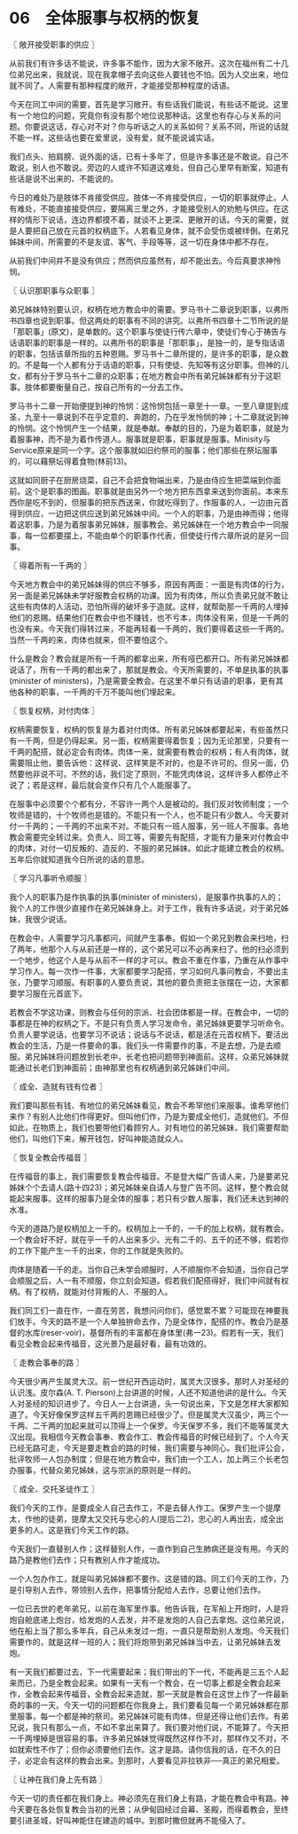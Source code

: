 # 06　全体服事与权柄的恢复



〖 敞开接受职事的供应 〗

从前我们有许多话不能说，许多事不能作，因为大家不敞开。这次在福州有二十几位弟兄出来，我就说，现在我拿帽子去向这些人要钱也不怕。因为人交出来，地位就不同了。人需要有那种程度的敞开，才能接受那种程度的话语。

今天在同工中间的需要，首先是学习敞开。有些话我们能说，有些话不能说。这里有一个地位的问题，究竟你有没有那个地位说那种话。这里也有存心与关系的问题。你要说这话，存心对不对？你与听话之人的关系如何？关系不同，所说的话就不能一样。这些话也要在爱里说，没有爱，就不能说诚实话。

我们点头、拍肩膀、说外面的话，已有十多年了，但是许多事还是不敢说。自己不敢说，别人也不敢说。旁边的人或许不知道这难处，但自己心里早有断案，知道有些话是说不出来的、不能说的。

今日的难处乃是肢体不肯接受供应。肢体一不肯接受供应，一切的职事就停止。人有难处，不能直接接受供应，要隔离三里之外，才能接受别人的劝勉与供应。在这样的情形下说话，连边界都摸不着，就谈不上更深、更敞开的话。今天的需要，就是人要把自己放在元首的权柄底下。人若看见身体，就不会受伤或被绊倒。在弟兄姊妹中间，所需要的不是友谊、客气、手段等等，这一切在身体中都不存在。

从前我们中间并不是没有供应；然而供应虽然有，却不能出去。今后真要求神怜悯。



〖 认识那职事与众职事 〗

弟兄姊妹特别要认识，权柄在地方教会中的需要。罗马书十二章说到职事，以弗所书四章也说到职事。但这两处的职事有不同的讲究。以弗所书四章十二节所说的是「那职事」(原文)，是单数的。这个职事与使徒行传六章中，使徒们专心于祷告与话语职事的职事是一样的。以弗所书的职事是「那职事」，是独一的，是专指话语的职事，包括该章所指的五种恩赐。罗马书十二章所提的，是许多的职事，是众数的。不是每一个人都有分于话语的职事，只有使徒、先知等有这分职事。但神的儿女，都有分于罗马书十二章的众职事；在地方教会中所有弟兄姊妹都有分于这职事。肢体都要衡量自己，按自己所有的一分去工作。

罗马书十二章一开始便提到神的怜悯：这怜悯包括一章至十一章。一至八章提到成圣，九至十一章说到不在乎定意的、奔跑的，乃在乎发怜悯的神；十二章就说到神的怜悯。这个怜悯产生一个结果，就是奉献。奉献的目的，乃是为着职事，就是为着服事神，而不是为着作传道人。服事就是职事，职事就是服事。Minisity与Service原来是同一个字。这个服事就如旧约祭司的服事；他们那些在祭坛服事的，可以藉祭坛得着食物(林前13)。

这就如同厨子在厨房烧菜，自己不会把食物端出来，乃是由侍应生把菜端到你面前。这个是职事的图画。职事就是由另外一个地方把东西拿来送到你面前。本来东西你是吃不到的，但服事的把东西送来，你就吃得到了。作服事的人，一边由元首得到供应，一边把这供应送到弟兄姊妹中间。一个人的职事，乃是由神而得；他得着这职事，乃是为着服事弟兄姊妹，服事教会。弟兄姊妹在一个地方教会中一同服事，每一位都要摆上，不能由单个的职事作代表，但使徒行传六章所说的是另一回事。



〖 得着所有一千两的 〗

今天地方教会中的弟兄姊妹得的供应不够多，原因有两面：一面是有肉体的行为，另一面是弟兄姊妹未学好服教会权柄的功课。因为有肉体，所以负责弟兄就不敢让这些有肉体的人活动，恐怕所得的破坏多于造就。这样，就帮助那一千两的人埋掉他们的恩赐。结果他们在教会中也不赚钱，也不亏本，肉体没有来，但是一千两的也没有来。今天我们得转过来，不能再轻看一千两的，我们要得着这些一千两的。当然一千两的来，肉体也就来，但不要怕这个。

什么是教会？教会就是所有一千两的都拿出来，所有哑巴都开口。所有弟兄姊妹都说话了，所有一千两的都出来了，那就是教会。今天所需要的，不单是执事的执事(minister of ministers)，乃是需要全教会。在这里不单只有话语的职事，更有其他各种的职事，一千两的千万不能叫他们埋起来。



〖 恢复权柄，对付肉体 〗

权柄需要恢复，权柄的恢复是为着对付肉体。所有弟兄姊妹都要起来，有些虽然只有一千两，但是仍得起来。另一面，权柄需要得着恢复；因为无论那里，只要有一千两的配搭，就必定会有肉体。肉体一来，就需要有教会的权柄；有人有肉体，就需要阻止他，要告诉他：这样说、这样笑是不对的，也是不许可的。但另一面，仍然要他非说不可。不然的话，我们定了原则，不能凭肉体说，这样许多人都停止不说了；若是这样，最后就会变作只有几个人能服事了。

在服事中必须要个个都有分，不容许一两个人是被动的。我们反对牧师制度；一个牧师是错的，十个牧师也是错的。不能只有一个人，也不能只有少数人。今天要对付一千两的；一千两的不出来不对。不能只有一班人服事，另一班人不服事。各地教会需要完全转过来。负责人、同工等，需要先有配搭，才能有力量来对付教会中的肉体，对付一切反叛的、造反的、不服的弟兄姊妹。如此才能建立教会的权柄。五年后你就知道我今日所说的话的意思。



〖 学习凡事听令顺服 〗

我个人的职事乃是作执事的执事(minister of ministers)，是服事作执事的人的；我个人的工作很少直接作在弟兄姊妹身上。对于工作，我有许多话说，对于弟兄姊妹，我很少说话。

在教会中，人需要学习凡事都问，间就产生事奉。假如一个弟兄到教会来扫地，扫了两年，他那个人与从前还是一样的，这个弟兄可以不必再来扫了。他的扫必须到一个地步，他这个人是与从前不一样的才可以。教会不重在作事，乃重在从作事中学习作人。每一次作一件事，大家都要学习配搭，学习如何凡事问教会，不要出主张，乃要学习顺服。有职事的人要负责说，其他的要负责把主张摆在一边，大家都要学习服在元首底下。

若教会不学这功课，则教会与任何的宗派、社会团体都是一样。在教会中，一切的事都是在神的权柄之下。不是只有负责人学习发命令，弟兄姊妹更要学习听命令。负责人要学说话，也要学习不说话；说话与不说话，都是活在元首权柄下。要活出教会的生活，乃是一件要命的事。我们头一件需要作的事，不是去想，乃是去顺服。弟兄姊妹将问题放到长老中，长老也把问题带到神面前。这样，众弟兄姊妹就能通过长老们到神面前；由神那里也有权柄通到弟兄姊妹们中间。



〖 成全、造就有钱有位者 〗

我们要叫那些有钱、有地位的弟兄姊妹看见，教会不希罕他们来服事。谁希罕他们来作？有别人比他们作得更好。但叫他们作，乃是为要成全他们，造就他们。不但如此，在物质上，我们也要带他们看顾穷人。对有地位的弟兄姊妹，我们需要帮助他们，叫他们下来，解开钱包，好叫神能造就众人。



〖 恢复全教会传福音 〗

在传福音的事上，我们需要恢复教会传福音。不是登大幅广告请人来，乃是要弟兄姊妹个个去请人(路十四23)；弟兄姊妹亲自请人与登广告不同。这样，整个教会就能起来服事。这样的服事乃是全体的服事；若只有少数人服事，我们还未达到神的水准。

今天的道路乃是权柄加上一千的。权柄加上一千的，一千的加上权柄，就有教会。一个教会好不好，就在乎一千的人出来多少。光有二千的、五千的还不够，假若你的工作下能产生一千的出来，你的工作就是失败的。

肉体是随着一千的走。当你自己未学会顺服时，人不顺服你不会知道，当你自己学会顺服之后，人一有不顺服，你立刻会知道。假若我们配搭得好，我们中间就有权柄。有了权柄，就能对付背叛的人、不服的人。

我们同工们一直在作，一直在劳苦，我想问问你们，感觉累不累？可能现在神要我们放手。今天的路不是一个人单独拚命去作，乃是全体作，配搭的作。教会乃是基督的水库(reser-voir)，基督所有的丰富都在身体里(弗一23)。假若有一天，我们看见全教会起来传福音，这光景乃是最好看，最有功效的。



〖 走教会事奉的路 〗

今天很少再产生属灵大汉。前一世纪开西运动时，属灵大汉很多。那时人对圣经的认识浅。皮尔森(A. T. Pierson)上台讲道的时候，人还不知道他讲的是什么。今天人对圣经的知识进步了。今日人一上台讲道，头一句说出来，下文是怎样大家都知道了。今天好像保罗这样五千两的恩赐已经很少了。但是属灵大汉虽少，两三个一千两、二千两的加起来就可以顶得上一个保罗。今天保罗不多，我们不能等属灵大汉出现。我相信今天教会事奉、教会作工、教会传福音的时候已经到了。个人今天已经无路可走，今天是要走教会的路的时候，我们需要与神同心。我们批评公会，批评牧师一人包办制度；但是在地方教会中，我们由一个工人，加上两三个长老包办服事，代替众弟兄姊妹，这与宗派的原则是一样的。



〖 成全、交托圣徒作工 〗

我们今天的工作，是要成全人自己去作工，不是去替人作工。保罗产生一个提摩太，作他的徒弟，提摩太又交托与忠心的人(提后二2)，忠心的人再出去，成全出更多的人。这是我们今天工作的路。

今天我们一直替别人作；这样替别人作，一直作到自己生肺病还是没有用。今天的路乃是教他们去作；只有教别人作才能成功。

一个人包办作工，就是叫弟兄姊妹都不要作。这是错的路。同工们今天的工作，乃是引导别人去作，带领别人去作，把事情分配给人去作，总要让他们去作。

一位已去世的老年弟兄，以前在海军里作事。他告诉我，在军船上开炮时，人是将炮自舱底递上炮台，给发炮的人去发，并不是发炮的人自己去拿炮。这位弟兄说，他在船上当了那么多年兵，自己从未发过一炮，一直只是帮助别人发炮。今天我们需要作的，就是这样一班的人；我们将炮带到弟兄姊妹当中去，让弟兄姊妹去发炮。

有一天我们都要过去，下一代需要起来；我们带出的下一代，不能再是三五个人起来而已，乃是全教会起来。如果有一天有一个教会，在一切事上都是全教会起来作，全教会起来传福音，全教会起来造就，那一天就是教会在这世上作了一件最新奇的事的一天。今天一切的问题都在你我身上，我们要看见每一个弟兄姊妹都在那里服事，每一个都是神的祭司。弟兄姊妹可能有肉体，但是还得让他们去作。有弟兄说，我只有那么一点，不如不拿出来算了。我们要对他们说，不能算了。今天把一千两埋掉是很容易的事。许多弟兄姊妹觉得既然这样作不对，那样作又不对，不如就索性不作了；但你必须要他们去作。这才是路。请你信我的话，在不久的日子，必定会有这样的教会出来。到那时，人要看见非拉铁非──真正的弟兄相爱。



〖 让神在我们身上先有路 〗

今天一切的责任都在我们身上。神必须先在我们身上有路，才能在教会中有路。神今天要在各处恢复教会当初的光景；从伊甸园经过会幕、圣殿，而得着教会，至终要引进圣城，好叫神能住在建造的城中。到那时撒但就再不能侵入了。

